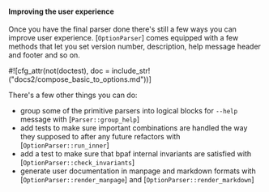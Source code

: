 #### Improving the user experience

Once you have the final parser done there's still a few ways you can improve user experience.
[`OptionParser`] comes equipped with a few methods that let you set version number,
description, help message header and footer and so on.

#![cfg_attr(not(doctest), doc = include_str!("docs2/compose_basic_to_options.md"))]

There's a few other things you can do:

- group some of the primitive parsers into logical blocks for `--help` message with
  [`Parser::group_help`]
- add tests to make sure important combinations are handled the way they supposed to
  after any future refactors with [`OptionParser::run_inner`]
- add a test to make sure that bpaf internal invariants are satisfied with
  [`OptionParser::check_invariants`]
- generate user documentation in manpage and markdown formats with
  [`OptionParser::render_manpage`] and [`OptionParser::render_markdown`]
